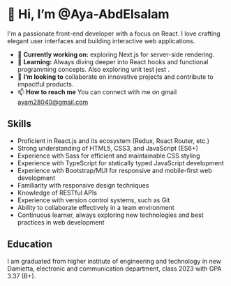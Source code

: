 # 👋 Hi, I’m @Aya-AbdElsalam
I'm a passionate front-end developer with a focus on React. I love crafting elegant user interfaces and building interactive web applications.
- 🔭 **Currently working on:** exploring Next.js for server-side rendering.
- 🌱 **Learning:** Always diving deeper into React hooks and functional programming concepts. Also exploring unit test jest .
- 💼 **I’m looking to** collaborate on innovative projects and contribute to impactful products.
- 📫 **How to reach me** You can connect with me on gmail ayam28040@gmail.com
## Skills
- Proficient in React.js and its ecosystem (Redux, React Router, etc.)
- Strong understanding of HTML5, CSS3, and JavaScript (ES6+)
- Experience with Sass for efficient and maintainable CSS styling
- Experience with TypeScript for statically typed JavaScript development
- Experience with Bootstrap/MUI for responsive and mobile-first web development
- Familiarity with responsive design techniques
- Knowledge of RESTful APIs
- Experience with version control systems, such as Git
- Ability to collaborate effectively in a team environment
- Continuous learner, always exploring new technologies and best practices in web development
## Education
 I am graduated from higher institute of engineering and technology in new Damietta, electronic and communication department, class 2023 with GPA 3.37 (B+).
<!---
Aya-AbdElsalam/Aya-AbdElsalam is a ✨ special ✨ repository because its `README.md` (this file) appears on your GitHub profile.
You can click the Preview link to take a look at your changes.
--->
